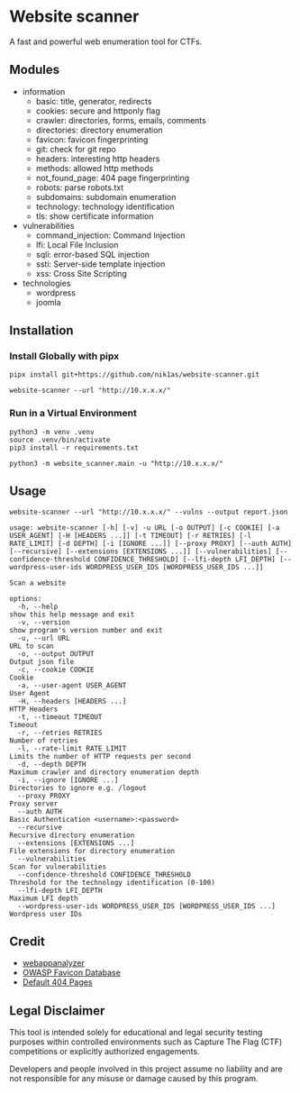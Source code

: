 # Website scanner

A fast and powerful web enumeration tool for CTFs.

## Modules

- information
  - basic: title, generator, redirects
  - cookies: secure and httponly flag
  - crawler: directories, forms, emails, comments
  - directories: directory enumeration
  - favicon: favicon fingerprinting
  - git: check for git repo
  - headers: interesting http headers
  - methods: allowed http methods
  - not_found_page: 404 page fingerprinting
  - robots: parse robots.txt
  - subdomains: subdomain enumeration
  - technology: technology identification
  - tls: show certificate information
- vulnerabilities
  - command_injection: Command Injection
  - lfi: Local File Inclusion
  - sqli: error-based SQL injection
  - ssti: Server-side template injection
  - xss: Cross Site Scripting
- technologies
  - wordpress
  - joomla

## Installation

### Install Globally with pipx

```
pipx install git+https://github.com/nik1as/website-scanner.git
  
website-scanner --url "http://10.x.x.x/"
```

### Run in a Virtual Environment

```
python3 -m venv .venv
source .venv/bin/activate
pip3 install -r requirements.txt

python3 -m website_scanner.main -u "http://10.x.x.x/"
```

## Usage

```
website-scanner --url "http://10.x.x.x/" --vulns --output report.json
```

```
usage: website-scanner [-h] [-v] -u URL [-o OUTPUT] [-c COOKIE] [-a USER_AGENT] [-H [HEADERS ...]] [-t TIMEOUT] [-r RETRIES] [-l RATE_LIMIT] [-d DEPTH] [-i [IGNORE ...]] [--proxy PROXY] [--auth AUTH] [--recursive] [--extensions [EXTENSIONS ...]] [--vulnerabilities] [--confidence-threshold CONFIDENCE_THRESHOLD] [--lfi-depth LFI_DEPTH] [--wordpress-user-ids WORDPRESS_USER_IDS [WORDPRESS_USER_IDS ...]]

Scan a website

options:
  -h, --help                                                        show this help message and exit
  -v, --version                                                     show program's version number and exit
  -u, --url URL                                                     URL to scan
  -o, --output OUTPUT                                               Output json file
  -c, --cookie COOKIE                                               Cookie
  -a, --user-agent USER_AGENT                                       User Agent
  -H, --headers [HEADERS ...]                                       HTTP Headers
  -t, --timeout TIMEOUT                                             Timeout
  -r, --retries RETRIES                                             Number of retries
  -l, --rate-limit RATE_LIMIT                                       Limits the number of HTTP requests per second
  -d, --depth DEPTH                                                 Maximum crawler and directory enumeration depth
  -i, --ignore [IGNORE ...]                                         Directories to ignore e.g. /logout
  --proxy PROXY                                                     Proxy server
  --auth AUTH                                                       Basic Authentication <username>:<password>
  --recursive                                                       Recursive directory enumeration
  --extensions [EXTENSIONS ...]                                     File extensions for directory enumeration
  --vulnerabilities                                                 Scan for vulnerabilities
  --confidence-threshold CONFIDENCE_THRESHOLD                       Threshold for the technology identification (0-100)
  --lfi-depth LFI_DEPTH                                             Maximum LFI depth
  --wordpress-user-ids WORDPRESS_USER_IDS [WORDPRESS_USER_IDS ...]  Wordpress user IDs
```

## Credit

- [webappanalyzer](https://github.com/enthec/webappanalyzer)
- [OWASP Favicon Database](https://owasp.org/www-community/favicons_database)
- [Default 404 Pages](https://0xdf.gitlab.io/cheatsheets/404)

## Legal Disclaimer

This tool is intended solely for educational and legal security testing purposes within controlled environments such as Capture The Flag (CTF) competitions or explicitly authorized engagements.

Developers and people involved in this project assume no liability and are not responsible for any misuse or damage caused by this program.
